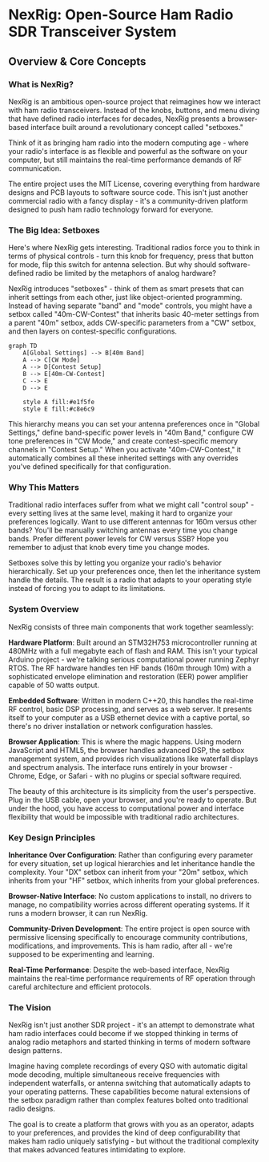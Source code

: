 # NexRig: Open-Source Ham Radio SDR Transceiver System
## Overview & Core Concepts

### What is NexRig?

NexRig is an ambitious open-source project that reimagines how we
interact with ham radio transceivers. Instead of the knobs, buttons,
and menu diving that have defined radio interfaces for decades, NexRig
presents a browser-based interface built around a revolutionary
concept called "setboxes."

Think of it as bringing ham radio into the modern computing age -
where your radio's interface is as flexible and powerful as the
software on your computer, but still maintains the real-time
performance demands of RF communication.

The entire project uses the MIT License, covering everything from
hardware designs and PCB layouts to software source code. This isn't
just another commercial radio with a fancy display - it's a
community-driven platform designed to push ham radio technology
forward for everyone.

### The Big Idea: Setboxes

Here's where NexRig gets interesting. Traditional radios force you to
think in terms of physical controls - turn this knob for frequency,
press that button for mode, flip this switch for antenna selection.
But why should software-defined radio be limited by the metaphors of
analog hardware?

NexRig introduces "setboxes" - think of them as smart presets that can
inherit settings from each other, just like object-oriented
programming. Instead of having separate "band" and "mode" controls,
you might have a setbox called "40m-CW-Contest" that inherits basic
40-meter settings from a parent "40m" setbox, adds CW-specific
parameters from a "CW" setbox, and then layers on contest-specific
configurations.

```mermaid
graph TD
    A[Global Settings] --> B[40m Band]
    A --> C[CW Mode]
    A --> D[Contest Setup]
    B --> E[40m-CW-Contest]
    C --> E
    D --> E
    
    style A fill:#e1f5fe
    style E fill:#c8e6c9
```

This hierarchy means you can set your antenna preferences once in
"Global Settings," define band-specific power levels in "40m Band,"
configure CW tone preferences in "CW Mode," and create
contest-specific memory channels in "Contest Setup." When you activate
"40m-CW-Contest," it automatically combines all these inherited
settings with any overrides you've defined specifically for that
configuration.

### Why This Matters

Traditional radio interfaces suffer from what we might call "control
soup" - every setting lives at the same level, making it hard to
organize your preferences logically. Want to use different antennas
for 160m versus other bands? You'll be manually switching antennas
every time you change bands. Prefer different power levels for CW
versus SSB? Hope you remember to adjust that knob every time you
change modes.

Setboxes solve this by letting you organize your radio's behavior
hierarchically. Set up your preferences once, then let the inheritance
system handle the details. The result is a radio that adapts to your
operating style instead of forcing you to adapt to its limitations.

### System Overview

NexRig consists of three main components that work together
seamlessly:

**Hardware Platform**: Built around an STM32H753 microcontroller
running at 480MHz with a full megabyte each of flash and RAM. This
isn't your typical Arduino project - we're talking serious
computational power running Zephyr RTOS. The RF hardware handles ten
HF bands (160m through 10m) with a sophisticated envelope elimination
and restoration (EER) power amplifier capable of 50 watts output.

**Embedded Software**: Written in modern C++20, this handles the
real-time RF control, basic DSP processing, and serves as a web
server. It presents itself to your computer as a USB ethernet device
with a captive portal, so there's no driver installation or network
configuration hassles.

**Browser Application**: This is where the magic happens. Using modern
JavaScript and HTML5, the browser handles advanced DSP, the setbox
management system, and provides rich visualizations like waterfall
displays and spectrum analysis. The interface runs entirely in your
browser - Chrome, Edge, or Safari - with no plugins or special
software required.

The beauty of this architecture is its simplicity from the user's
perspective. Plug in the USB cable, open your browser, and you're
ready to operate. But under the hood, you have access to computational
power and interface flexibility that would be impossible with
traditional radio architectures.

### Key Design Principles

**Inheritance Over Configuration**: Rather than configuring every
parameter for every situation, set up logical hierarchies and let
inheritance handle the complexity. Your "DX" setbox can inherit from
your "20m" setbox, which inherits from your "HF" setbox, which
inherits from your global preferences.

**Browser-Native Interface**: No custom applications to install, no
drivers to manage, no compatibility worries across different operating
systems. If it runs a modern browser, it can run NexRig.

**Community-Driven Development**: The entire project is open source
with permissive licensing specifically to encourage community
contributions, modifications, and improvements. This is ham radio,
after all - we're supposed to be experimenting and learning.

**Real-Time Performance**: Despite the web-based interface, NexRig
maintains the real-time performance requirements of RF operation
through careful architecture and efficient protocols.

### The Vision

NexRig isn't just another SDR project - it's an attempt to demonstrate
what ham radio interfaces could become if we stopped thinking in terms
of analog radio metaphors and started thinking in terms of modern
software design patterns.

Imagine having complete recordings of every QSO with automatic digital
mode decoding, multiple simultaneous receive frequencies with
independent waterfalls, or antenna switching that automatically adapts
to your operating patterns. These capabilities become natural
extensions of the setbox paradigm rather than complex features bolted
onto traditional radio designs.

The goal is to create a platform that grows with you as an operator,
adapts to your preferences, and provides the kind of deep
configurability that makes ham radio uniquely satisfying - but without
the traditional complexity that makes advanced features intimidating
to explore.
